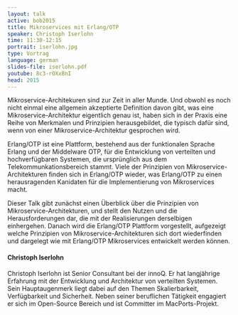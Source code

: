 ```yaml
---
layout: talk
active: bob2015
title: Mikroservices mit Erlang/OTP
speaker: Christoph Iserlohn
time: 11:30-12:15
portrait: iserlohn.jpg
type: Vortrag
language: german
slides-file: iserlohn.pdf
youtube: 8c3-rOXxBnI
head: 2015
---
```


Mikroservice-Architekuren sind zur Zeit in aller Munde. Und obwohl es
noch nicht einmal eine allgemein akzeptierte Definition davon gibt,
was eine Mikroservice-Architektur eigentlich genau ist, haben sich in
der Praxis eine Reihe von Merkmalen und Prinzipien herausgebildet, die
typisch dafür sind, wenn von einer Mikroservice-Architektur gesprochen
wird.

Erlang/OTP ist eine Plattform, bestehend aus der funktionalen Sprache
Erlang und der Middelware OTP, für die Entwicklung von verteilten und
hochverfügbaren Systemen, die ursprünglich aus dem
Telekommunkationsbereich stammt.  Viele der Prinzipien von
Mikroservice-Architekturen finden sich in Erlang/OTP wieder, was
Erlang/OTP zu einen herausragenden Kanidaten für die Implementierung
von Mikroservices macht.

Dieser Talk gibt zunächst einen Überblick über die Prinzipien von
Mikroservice-Architekturen, und stellt den Nutzen und die
Herausforderungen dar, die mit der Realisierungen derselbigen
einhergehen. Danach wird die Erlang/OTP Plattform vorgestellt,
aufgezeigt welche Prinzipien von Mikroservice-Architekturen sich dort
wiederfinden und dargelegt wie mit Erlang/OTP Mikroservices entwickelt
werden können.


#### Christoph Iserlohn

Christoph Iserlohn ist Senior Consultant bei der innoQ. Er hat
langjährige Erfahrung mit der Entwicklung und Architektur von
verteilten Systemen. Sein Hauptaugenmerk liegt dabei auf den Themen
Skalierbarkeit, Verfügbarkeit und Sicherheit. Neben seiner beruflichen
Tätigkeit engagiert er sich im Open-Source Bereich und ist Committer
im MacPorts-Projekt.
